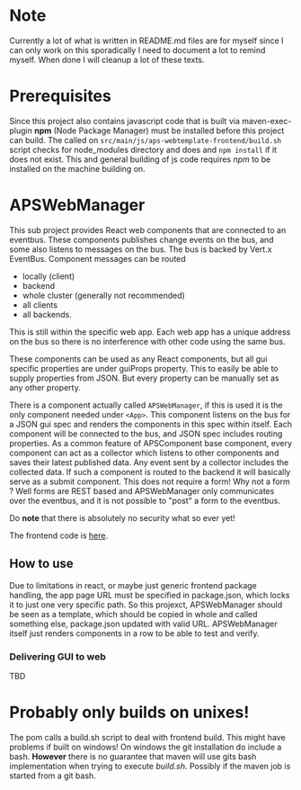 # Note

Currently a lot of what is written in README.md files are for myself since I can only work on this sporadically I need to document a lot to remind myself. When done I will cleanup a lot of these texts.

# Prerequisites

Since this project also contains javascript code that is built via maven-exec-plugin __npm__
(Node Package Manager) must be installed before this project can build. The called on
`src/main/js/aps-webtemplate-frontend/build.sh` script checks for node_modules directory and
does and `npm install` if it does not exist. This and general building of js code requires
_npm_ to be installed on the machine building on.

# APSWebManager

This sub project provides React web components that are connected to an eventbus. These components publishes change events on the bus, and some also listens to messages on the bus. The bus is backed by Vert.x EventBus. Component messages can be routed

- locally (client)
- backend
- whole cluster (generally not recommended)
- all clients
- all backends.

This is still within the specific web app. Each web app has a unique address on the bus so there is no interference with other code using the same bus.

These components can be used as any React components, but all gui specific properties are under guiProps property. This to easily be able to supply properties from JSON. But every property can be manually set as any other property.

There is a component actually called `APSWebManager`, if this is used it is the only component needed under `<App>`. This component listens on the bus for a JSON gui spec and renders the components in this spec within itself. Each component will be connected to the bus, and JSON spec includes routing properties. As a common feature of APSComponent base component, every component can act as a collector which listens to other components and saves their latest published data. Any event sent by a collector includes the collected data. If such a component is routed to the backend it will basically serve as a submit component. This does not require a form! Why not a form ? Well forms are REST based and APSWebManager only communicates over the eventbus, and it is not possible to "post" a form to the eventbus.

Do **note** that there is absolutely no security what so ever yet!

The frontend code is [here](src/main/js/aps-webtemplate-frontend).

## How to use

Due to limitations in react, or maybe just generic frontend package handling, the app page URL must be specified in package.json, which locks it to just one very specific path. So this projexct, APSWebManager should be seen as a template, which should be copied in whole and called something else, package.json updated with valid URL. APSWebManager itself just renders components in a row to be able to test and verify.

### Delivering GUI to web

TBD

# Probably only builds on unixes!

The pom calls a build.sh script to deal with frontend build. This might have problems if built on windows! On windows the git installation do include a bash. __However__ there is no guarantee that maven will use gits bash implementation when trying to execute _build.sh_. Possibly if the maven job is started from a git bash.

